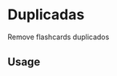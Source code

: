 # Duplicadas

Remove flashcards duplicados

## Usage

<!-- TODO: Describe usage -->

<!-- ignore-after -->
